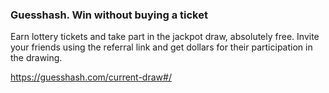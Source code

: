 ### Guesshash. Win without buying a ticket

Earn lottery tickets and take part in the jackpot draw, absolutely free.
Invite your friends using the referral link and get dollars for their participation in the drawing.

https://guesshash.com/current-draw#/
